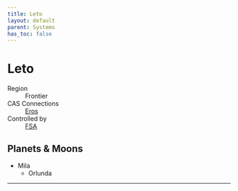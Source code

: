 ```yaml
---
title: Leto
layout: default
parent: Systems
has_toc: false
---
```


# Leto
<dl>
    <dt>Region</dt><dd>Frontier</dd>
    <dt>CAS Connections</dt><dd><a href="../eros/">Eros</a></dd>
    <dt>Controlled by</dt><dd><a href="../../factions/fsa.html">FSA</a></dd>
    <!-- <dt>Population</dt><dd>///</dd> -->
</dl>

## Planets & Moons
* Mila
    * Orlunda

<!-- ## Stations
* TBD -->

----
